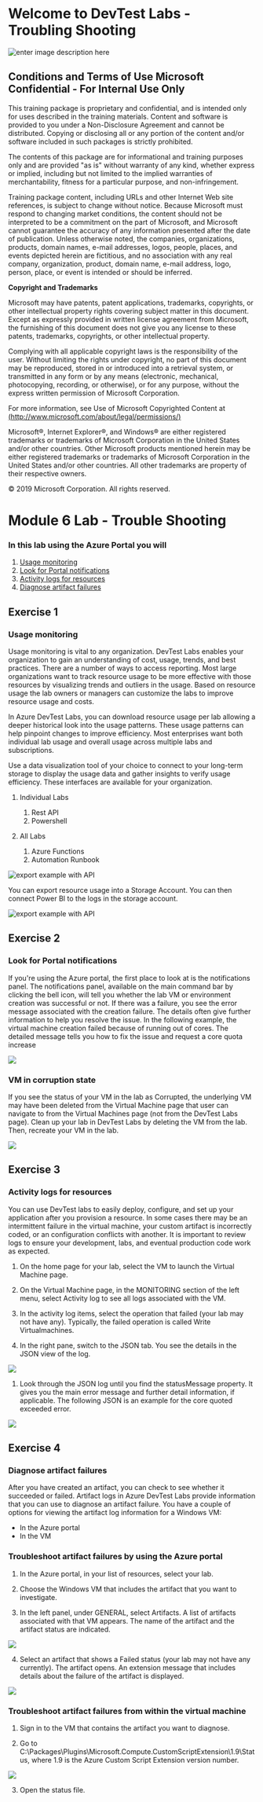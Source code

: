# Welcome to DevTest Labs - Troubling Shooting

![enter image description here](content/Microsoft.png)

## Conditions and Terms of Use Microsoft Confidential - For Internal Use Only

This training package is proprietary and confidential, and is intended only for uses described in the training materials. Content and software is provided to you under a Non-Disclosure Agreement and cannot be distributed. Copying or disclosing all or any portion of the content and/or software included in such packages is strictly prohibited.

The contents of this package are for informational and training purposes only and are provided "as is" without warranty of any kind, whether express or implied, including but not limited to the implied warranties of merchantability, fitness for a particular purpose, and non-infringement.

Training package content, including URLs and other Internet Web site references, is subject to change without notice. Because Microsoft must respond to changing market conditions, the content should not be interpreted to be a commitment on the part of Microsoft, and Microsoft cannot guarantee the accuracy of any information presented after the date of publication. Unless otherwise noted, the companies, organizations, products, domain names, e-mail addresses, logos, people, places, and events depicted herein are fictitious, and no association with any real company, organization, product, domain name, e-mail address, logo, person, place, or event is intended or should be inferred.

**Copyright and Trademarks**

Microsoft may have patents, patent applications, trademarks, copyrights, or other intellectual property rights covering subject matter in this document. Except as expressly provided in written license agreement from Microsoft, the furnishing of this document does not give you any license to these patents, trademarks, copyrights, or other intellectual property.

Complying with all applicable copyright laws is the responsibility of the user. Without limiting the rights under copyright, no part of this document may be reproduced, stored in or introduced into a retrieval system, or transmitted in any form or by any means (electronic, mechanical, photocopying, recording, or otherwise), or for any purpose, without the express written permission of Microsoft Corporation.

For more information, see Use of Microsoft Copyrighted Content at [(http://www.microsoft.com/about/legal/permissions/)](http://www.microsoft.com/about/legal/permissions/)

Microsoft®, Internet Explorer®, and Windows® are either registered trademarks or trademarks of Microsoft Corporation in the United States and/or other countries. Other Microsoft products mentioned herein may be either registered trademarks or trademarks of Microsoft Corporation in the United States and/or other countries. All other trademarks are property of their respective owners.

© 2019 Microsoft Corporation.  All rights reserved.


# Module 6 Lab - Trouble Shooting


### In this lab using the Azure Portal you will

1.  [Usage monitoring](#Usage-and-monitoring)
1.  [Look for Portal notifications](#Look-for-Portal-notifications)
2.  [Activity logs for resources](#Activity-logs-for-resources)
3.  [Diagnose artifact failures](#Diagnose-artifact-failures)


## Exercise 1
### Usage monitoring[](#sage-and-monitoring)

Usage monitoring is vital to any organization.  DevTest Labs enables your organization to gain an understanding of cost, usage, trends, and best practices.  There are a number of ways to access reporting.  Most large organizations want to track resource usage to be more effective with those resources by visualizing trends and outliers in the usage.    Based on resource usage the lab owners or managers can customize the labs to improve resource usage and costs. 

In Azure DevTest Labs, you can download resource usage per lab allowing a deeper historical look into the usage patterns.  These usage patterns can help pinpoint changes to improve efficiency.  Most enterprises want both individual lab usage and overall usage across multiple labs and subscriptions.

Use a data visualization tool of your choice to connect to your long-term storage to display the usage data and gather insights to verify usage efficiency.   These interfaces are available for your organization.

1. Individual Labs
    1. Rest API
    1. Powershell

1. All Labs
    1. Azure Functions
    1. Automation Runbook

![export example with API](content/ex01-01.png)

You can export resource usage into a Storage Account.  You can then connect Power BI to the logs in the storage account.  

![export example with API](content/ex01-02.png)

## Exercise 2
### Look for Portal notifications[](#Look-for-Portal-notifications)
If you're using the Azure portal, the first place to look at is the notifications panel. The notifications panel, available on the main command bar by clicking the bell icon, will tell you whether the lab VM or environment creation was successful or not. If there was a failure, you see the error message associated with the creation failure. The details often give further information to help you resolve the issue. In the following example, the virtual machine creation failed because of running out of cores. The detailed message tells you how to fix the issue and request a core quota increase

![](content/devtestlab-add-artifacts-blade-selected-artifacts.png)

### VM in corruption state
If you see the status of your VM in the lab as Corrupted, the underlying VM may have been deleted from the Virtual Machine page that user can navigate to from the Virtual Machines page (not from the DevTest Labs page). Clean up your lab in DevTest Labs by deleting the VM from the lab. Then, recreate your VM in the lab.

![](content/vm-corrupted-state.png)

## Exercise 3
### Activity logs for resources[](#Activity-logs-for-resources)

You can use DevTest labs to easily deploy, configure, and set up your application after you provision a resource.   In some cases there may be an intermittent failure in the virtual machine, your custom artifact is incorrectly coded, or an configuration conflicts with another.  It is important to review logs to ensure your development, labs, and eventual production code work as expected.  

1. On the home page for your lab, select the VM to launch the Virtual Machine page.

1. On the Virtual Machine page, in the MONITORING section of the left menu, select Activity log to see all logs associated with the VM.

1. In the activity log items, select the operation that failed (your lab may not have any). Typically, the failed operation is called Write Virtualmachines.

1. In the right pane, switch to the JSON tab. You see the details in the JSON view of the log.

![](content/vm-activity-log.png)

1. Look through the JSON log until you find the statusMessage property. It gives you the main error message and further detail information, if applicable. The following JSON is an example for the core quoted exceeded error.

![](content/json-error-message.png)

## Exercise 4
### Diagnose artifact failures[](#Diagnose-artifact-failures)

After you have created an artifact, you can check to see whether it succeeded or failed. Artifact logs in Azure DevTest Labs provide information that you can use to diagnose an artifact failure. You have a couple of options for viewing the artifact log information for a Windows VM:
- In the Azure portal
- In the VM

### Troubleshoot artifact failures by using the Azure portal

1. In the Azure portal, in your list of resources, select your lab.

2. Choose the Windows VM that includes the artifact that you want to investigate.

3. In the left panel, under GENERAL, select Artifacts. A list of artifacts associated with that VM appears. The name of the artifact and the artifact status are indicated.

![](content/devtest-lab-artifacts-failure.png)

4. Select an artifact that shows a Failed status (your lab may not have any currently). The artifact opens. An extension message that includes details about the failure of the artifact is displayed.

![](content/devtest-lab-artifact-error.png)

### Troubleshoot artifact failures from within the virtual machine

1. Sign in to the VM that contains the artifact you want to diagnose.

2. Go to C:\Packages\Plugins\Microsoft.Compute.CustomScriptExtension\1.9\Status, where 1.9 is the Azure Custom Script Extension version number.

![](content/devtest-lab-artifact-error-vm-status.png)

3. Open the status file.